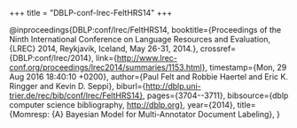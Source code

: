+++
title = "DBLP-conf-lrec-FeltHRS14"
+++

@inproceedings{DBLP:conf/lrec/FeltHRS14,
   booktitle={Proceedings of the Ninth International Conference on Language Resources
and Evaluation, {LREC} 2014, Reykjavik, Iceland, May 26-31, 2014.},
   crossref={DBLP:conf/lrec/2014},
   link={http://www.lrec-conf.org/proceedings/lrec2014/summaries/1153.html},
   timestamp={Mon, 29 Aug 2016 18:40:10 +0200},
   author={Paul Felt and
Robbie Haertel and
Eric K. Ringger and
Kevin D. Seppi},
   biburl={http://dblp.uni-trier.de/rec/bib/conf/lrec/FeltHRS14},
   pages={3704--3711},
   bibsource={dblp computer science bibliography, http://dblp.org},
   year={2014},
   title={Momresp: {A} Bayesian Model for Multi-Annotator Document Labeling},
}
